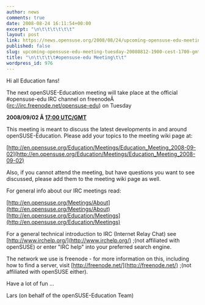 ```yaml
---
author: news
comments: true
date: 2008-08-24 16:11:54+00:00
excerpt: "\n\t\t\t\t\t\t"
layout: post
link: https://news.opensuse.org/2008/08/24/upcoming-opensuse-edu-meeting-tuesday-20080812-1900-cest-1700-gmt/
published: false
slug: upcoming-opensuse-edu-meeting-tuesday-20080812-1900-cest-1700-gmt
title: "\n\t\t\t\t#opensuse-edu Meeting\t\t"
wordpress_id: 976
---
```



Hi all Education fans!


The next openSUSE-Education meeting will take place at the official #opensuse-edu IRC channel on freenodeÂ  ([irc://irc.freenode.net/opensuse-edu](irc://irc.freenode.net/opensuse-edu)) on Tuesday


**2008/09/02 Â [17:00 UTC/GMT](http://www.worldtimeserver.com/convert_time_in_UTC.aspx?y=2008&mo=09&d=02&h=17&mn=0)**


This meeting is meant to discuss the latest developments in and around openSUSE-Education. Please add your topics to the meeting wiki page at:


[http://en.opensuse.org/Education/Meetings/Education_Meeting_2008-09-02](http://en.opensuse.org/Education/Meetings/Education_Meeting_2008-09-02)


Also, if you cannot attend the meeting, but have questions you want to see discussed, please add them to the meeting wiki page as well.

For general info about our IRC meetings read:

[http://en.opensuse.org/Meetings/About](http://en.opensuse.org/Meetings/About)
[http://en.opensuse.org/Education/Meetings](http://en.opensuse.org/Education/Meetings)

For a general technical introduction to IRC (Internet Relay Chat) see [http://www.irchelp.org/](http://www.irchelp.org/) ;(not affiliated with openSUSE) or enter "IRC help" into your preferred search engine.

The network we use is freenode - for more information on this, including how to find a server, visit [http://freenode.net/](http://freenode.net/) ;(not affiliated with openSUSE either).

Have a lot of fun ...

Lars (on behalf of the openSUSE-Education Team)		
